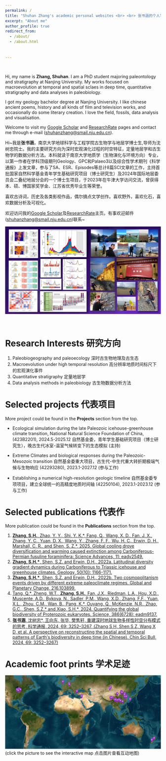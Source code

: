 ```yaml
---
permalink: /
title: "Shuhan Zhang's academic personal websites <br> <br> 张书涵的个人学术主页"
excerpt: "About me"
author_profile: true
redirect_from: 
  - /about/
  - /about.html

    
---
```


<br>

Hi, my name is **Zhang, Shuhan**. I am a PhD student majoring paleontology and stratigraphy at Nanjing University. My works focused on macroevolution at temporal and spatial sclaes in deep time, quantitative stratigraphy and data analyses in paleobiology.

I got my geology bachelor degree at Nanjing University. I like chinese ancient poems, history and all kinds of film and television works, and occasionally do some literary creation. I love the field, fossils, data analysis and visualisation. 

Welcome to visit my [Google Scholar](https://scholar.google.com/citations?user=UG5Sx0UAAAAJ&hl=zh-CN) and [ResearchRate](https://www.researchgate.net/profile/Shuhan-Zhang-6) pages and contact me through e-mail (shuhanzhang@smail.nju.edu.cn).


Hi~我是**张书涵**，南京大学地球科学与工程学院古生物学与地层学博士生,导师为沈树忠院士。我的主要研究方向为深时宏观演化过程的时空特征，定量地层学和古生物学的数据分析方法。本科就读于南京大学地质学（生物演化与环境方向）专业，以第一作者在学科顶级期刊Geology、GPC和Palaeo3以及综合性学术期刊《科学通报》上发文章，参与了SA、ESR、Episodes等总计8篇SCI文章的工作，主持首批国家自然科学基金青年学生基础研究项目（博士研究生）及2024年国际地层委员会二叠纪地层分会的一个博士生项目，于2023年在牛津大学访问交流，曾获得本、硕、博国家奖学金、江苏省优秀毕业生等荣誉。

喜欢古诗词，历史及各类影视作品，偶尔搞点文学创作。喜欢野外，喜欢化石，喜欢数据分析及可视化。

欢迎访问我的[Google Scholar](https://scholar.google.com/citations?user=UG5Sx0UAAAAJ&hl=zh-CN)及[ResearchRate](https://www.researchgate.net/profile/Shuhan-Zhang-6)主页。有事欢迎邮件(shuhanzhang@smail.nju.edu.cn)联系~

[![post](/images/important/post.png)](https://zsh-zsh-zsh.github.io/year-archive/)

<br>

Research Interests 研究方向
======
1. Paleobiogeography and paleoecology 深时古生物地理及古生态
2. Macroevolution under high temporal resolution 高分辨率地质时间标尺下的宏观演化事件
3. Quantitative stratigraphy 定量地层学
4. Data analysis methods in paleobiology 古生物数据分析方法

Selected projects 代表项目
======
More project could be found in the **Projects** section from the top.

* Ecological simulation during the late Paleozoic icehouse-greenhouse climate transition, National Natural Science Foundation of China, (423B2201), 2024.5-2025.12 自然基金委，青年学生基础研究项目（博士研究生），晚古生代冰室-温室气候转变下的生态模拟 (主持)

* Extreme Climates and biological responses during the Paleozoic-Mesozoic transition 自然基金委重大项目，古生代-中生代重大转折期极端气候与生物响应 (42293280), 2023.1-2027.12  (参与工作)
  
* Establishing a numerical high-resolution geologic timeline 自然基金委专项项目，建立全球统一的高精度地质时间轴 (42250104), 2023.1-2023.12  (参与工作)


Selected publications 代表作
======
More publication could be found in the **Publications** section from the top.

1. [**Zhang, S.H.**, Zhao, Y. Y., Shi, Y. K.\*, Fang, Q., Wang, X. D., Fan, J. X., Zhang, Y. C., Yuan, D. X., Wang, Y., Zhang, F. F., Wu, H. C., Erwin, D. H., Marshall, C. R., and Shen, S. Z.\*, 2025, Global cooling drove diversification and warming caused extinction among Carboniferous-Permian fusuline foraminifera: Science Advances, 11: eadv2549.](https://www.science.org/doi/10.1126/sciadv.adv2549)
1. [**Zhang, S.H.\***, Shen, S.Z. and Erwin, D.H., 2022a. Latitudinal diversity gradient dynamics during Carboniferous to Triassic icehouse and greenhouse climates. Geology, 50(10): 1166-1171.](https://pubs.geoscienceworld.org/gsa/geology/article/50/10/1166/615406/Latitudinal-diversity-gradient-dynamics-during)
1. [**Zhang, S.H.\***, Shen, S.Z. and Erwin, D.H., 2022b. Two cosmopolitanism events driven by different extreme paleoclimate regimes. Global and Planetary Change, 216.103899.](https://www.sciencedirect.com/science/article/pii/S0921818122001667?via%3Dihub) 
1. [Tang, Q.\*, Zheng, W.T., **Zhang, S.H.**, Fan, J.X., Riedman, L.A., Hou, X.D., Muscente, A.D., Bykova, N., Sadler, P.M., Wang, X.D., Zhang, F.F., Yuan, X.L., Zhou, C.M., Wan, B., Pang, K.\*, Ouyang, Q., McKenzie, N.R., Zhao, G.C., Shen, S.Z.\* and Xiao, S.H.\*, 2024. Quantifying the global biodiversity of Proterozoic eukaryotes. Science, 386(6728): eadm9137.](https://www.science.org/doi/abs/10.1126/science.adm9137)
1. [**张书涵**, 沈树忠\*, 王向东, 张华, 樊隽轩, 重建深时地球生物多样性时空分布模式的思考,  科学通报, 2024, 69: 3252–3267, \(Zhang S H, Shen S Z, Wang X D, et al. A perspective on reconstructing the spatial and temporal patterns of Earth′s biodiversity in deep time (in Chinese). Chin Sci Bull, 2024, 69: 3252–3267\)](https://doi.org/10.1360/TB-2024-0152)



Academic foot prints 学术足迹
======

  [![Foot print (field trips, meetings, workshops )](/images/foot_print/foot_print.png)](https://raw.githack.com/zsh-zsh-zsh/zsh-zsh-zsh.github.io/master/images/foot_print/foot%20prints.html) 
 (click the picture to see the interactive map 点击图片查看互动地图)

<!-- [![another way](/images/foot_print/acadaemic_footprint_animation.gif)](https://rawcdn.githack.com/zsh-zsh-zsh/zsh-zsh-zsh.github.io/7af58a7de13629d9e04d4fc7b4188207d61c7708/images/foot_print/foot%20prints.html) 
(click the picture to see the interactive map 点击图片查看互动地图)  -->

<br>
<br>


<!--
Other 更多
======
More information could be found in the [**Other**](https://zsh-zsh-zsh.github.io/other/) section from the top.

Selected reports  报道
------
[“走遍世界”，南大地质学长带你筑梦科研](https://baijiahao.baidu.com/s?id=1694387184169767697&wfr=spider&for=pc)


Selected popular science articles  科普
------

[【科教融合系列】定量地层学—细翻记载沧海桑田的地史残卷](https://mp.weixin.qq.com/s/XrKHfoTBVZ3vrMUaHiZh_g)

[石燕拂云晴亦雨：一场两亿年的兴亡回望](https://mp.weixin.qq.com/s/zAiCRznNgdR4Z2U8X0F6Iw)

<br>
 -->

